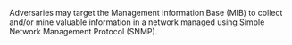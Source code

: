 Adversaries may target the Management Information Base (MIB) to collect and/or mine valuable information in a network managed using Simple Network Management Protocol (SNMP).